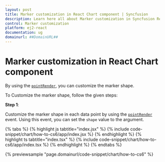 ```yaml
---
layout: post
title: Marker customization in React Chart component | Syncfusion
description: Learn here all about Marker customization in Syncfusion React Chart component of Syncfusion Essential JS 2 and more.
control: Marker customization 
platform: ej2-react
documentation: ug
domainurl: ##DomainURL##
---
```


# Marker customization in React Chart component

By using the [`pointRender`](https://ej2.syncfusion.com/react/documentation/api/chart/chartModel/#pointrender), you can customize the marker shape.

To Customize the marker shape, follow the given steps:

**Step 1**:

Customize the marker shape in each data point by using the [`pointRender`](https://ej2.syncfusion.com/react/documentation/api/chart/chartModel/#pointrender) event.
Using this event, you can set the `shape` value to the argument.

{% tabs %}
{% highlight js tabtitle="index.jsx" %}
{% include code-snippet/chart/how-to-cs6/app/index.jsx %}
{% endhighlight %}
{% highlight ts tabtitle="index.tsx" %}
{% include code-snippet/chart/how-to-cs6/app/index.tsx %}
{% endhighlight %}
{% endtabs %}

 {% previewsample "page.domainurl/code-snippet/chart/how-to-cs6" %}